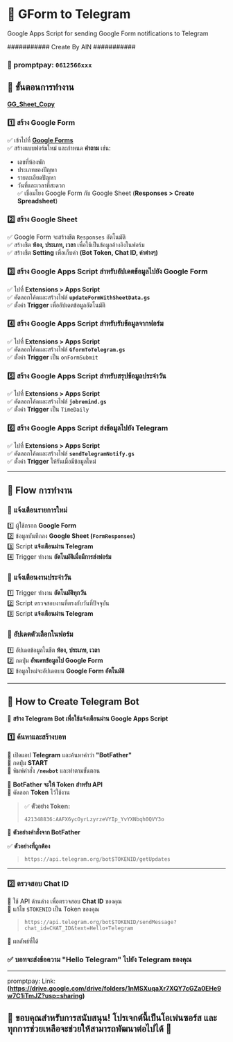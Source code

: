 # 📌 GForm to Telegram  
Google Apps Script for sending Google Form notifications to Telegram  

###########  Create By AIN  ###########
### 📌 promptpay: `0612566xxx`

## 🚀 ขั้นตอนการทำงาน  
 **[GG_Sheet_Copy](https://docs.google.com/spreadsheets/d/1Pg1dM9VGsbx24xR78fe4zh_suJTKOlhbZhgdGTVJlvE/copy)**
### 1️⃣ สร้าง Google Form  
✅ เข้าไปที่ **[Google Forms](https://forms.google.com)**  
✅ สร้างแบบฟอร์มใหม่ และกำหนด **คำถาม** เช่น:  
   - เลขที่ห้องพัก  
   - ประเภทของปัญหา  
   - รายละเอียดปัญหา  
   - วันที่และเวลาที่สะดวก  
✅ เชื่อมโยง Google Form กับ Google Sheet (**Responses > Create Spreadsheet**)  

### 2️⃣ สร้าง Google Sheet  
✅ Google Form จะสร้างชีต `Responses` อัตโนมัติ  
✅ สร้างชีต **ห้อง, ประเภท, เวลา** เพื่อใช้เป็นข้อมูลอ้างอิงในฟอร์ม  
✅ สร้างชีต **Setting** เพื่อเก็บค่า **(Bot Token, Chat ID, ค่าต่างๆ)**  

### 3️⃣ สร้าง Google Apps Script สำหรับอัปเดตข้อมูลไปยัง Google Form  
✅ ไปที่ **Extensions > Apps Script**  
✅ คัดลอกโค้ดและสร้างไฟล์ **`updateFormWithSheetData.gs`**  
✅ ตั้งค่า **Trigger** เพื่ออัปเดตข้อมูลอัตโนมัติ  

### 4️⃣ สร้าง Google Apps Script สำหรับรับข้อมูลจากฟอร์ม  
✅ ไปที่ **Extensions > Apps Script**  
✅ คัดลอกโค้ดและสร้างไฟล์ **`GformToTelegram.gs`**  
✅ ตั้งค่า **Trigger** เป็น `onFormSubmit`  

### 5️⃣ สร้าง Google Apps Script สำหรับสรุปข้อมูลประจำวัน  
✅ ไปที่ **Extensions > Apps Script**  
✅ คัดลอกโค้ดและสร้างไฟล์ **`jobremind.gs`**  
✅ ตั้งค่า **Trigger** เป็น `TimeDaily`  

### 6️⃣ สร้าง Google Apps Script ส่งข้อมูลไปยัง Telegram  
✅ ไปที่ **Extensions > Apps Script**  
✅ คัดลอกโค้ดและสร้างไฟล์ **`sendTelegramNotify.gs`**  
✅ ตั้งค่า **Trigger** ให้รันเมื่อมีข้อมูลใหม่  

---

## 📌 **Flow การทำงาน**  

### 🔹 **แจ้งเตือนรายการใหม่**  
1️⃣ ผู้ใช้กรอก **Google Form**  
2️⃣ ข้อมูลบันทึกลง **Google Sheet (`FormResponses`)**  
3️⃣ Script **แจ้งเตือนผ่าน Telegram**  
4️⃣ Trigger ทำงาน **อัตโนมัติเมื่อมีการส่งฟอร์ม**  

### 🔹 **แจ้งเตือนงานประจำวัน**  
1️⃣ Trigger ทำงาน **อัตโนมัติทุกวัน**  
2️⃣ Script ตรวจสอบงานที่ตรงกับวันที่ปัจจุบัน  
3️⃣ Script **แจ้งเตือนผ่าน Telegram**  

### 🔹 **อัปเดตตัวเลือกในฟอร์ม**  
1️⃣ อัปเดตข้อมูลในชีต **ห้อง, ประเภท, เวลา**  
2️⃣ กดปุ่ม **อัพเดทข้อมูลไป Google Form**  
3️⃣ ข้อมูลใหม่จะอัปเดตบน **Google Form อัตโนมัติ**  

---

## 🔹 **How to Create Telegram Bot**  
📢 **สร้าง Telegram Bot เพื่อใช้แจ้งเตือนผ่าน Google Apps Script**  

### 1️⃣ ค้นหาและสร้างบอท  
🔹 เปิดแอป **Telegram** และค้นหาคำว่า **"BotFather"**  
🔹 กดปุ่ม **START**  
🔹 พิมพ์คำสั่ง **`/newbot`** และทำตามขั้นตอน  

📌 **BotFather จะให้ Token สำหรับ API**  
🔹 คัดลอก **Token** ไว้ใช้งาน  

> ✅ **ตัวอย่าง Token:**  
> ```
> 421348836:AAFX6ycOyrLzyrzeVYIp_YvYXNbqh0QVY3o
> ```

📌 **ตัวอย่างคำสั่งจาก BotFather**  

✅ **ตัวอย่างที่ถูกต้อง**  
> ```
> https://api.telegram.org/bot$TOKENID/getUpdates
> ```
---

### 2️⃣ ตรวจสอบ Chat ID  
📌 ใช้ API ด้านล่าง เพื่อตรวจสอบ **Chat ID** ของคุณ  
🔹 แก้ไข `$TOKENID` เป็น Token ของคุณ
> ```
> https://api.telegram.org/bot$TOKENID/sendMessage?chat_id=CHAT_ID&text=Hello+Telegram
> ```
📌 ผลลัพธ์ที่ได้
### ✅ บอทจะส่งข้อความ "Hello Telegram" ไปยัง Telegram ของคุณ
---
promptpay: 
Link: **(https://drive.google.com/drive/folders/1nMSXuqaXr7XQY7cGZa0EHe9w7C1iTmJZ?usp=sharing)**  

🙏 ขอบคุณสำหรับการสนับสนุน! โปรเจกต์นี้เป็นโอเพ่นซอร์ส และทุกการช่วยเหลือจะช่วยให้สามารถพัฒนาต่อไปได้ 🚀
---
